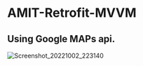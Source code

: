 # AMIT-Retrofit-MVVM
## Using Google MAPs api.
![Screenshot_20221002_223140](https://user-images.githubusercontent.com/16711483/193477206-549d0770-b98e-4a38-b246-a756e6a4783d.png)
